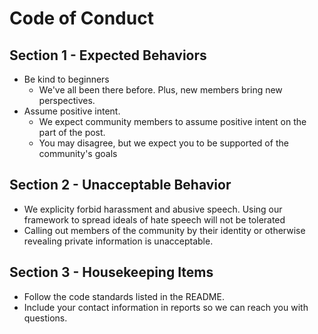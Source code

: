 # Code of Conduct

## Section 1 - Expected Behaviors
* Be kind to beginners
  * We've all been there before. Plus, new members bring new perspectives.
* Assume positive intent.
  * We expect community members to assume positive intent on the part of the post.
  * You may disagree, but we expect you to be supported of the community's goals

## Section 2 - Unacceptable Behavior
 * We explicity forbid harassment and abusive speech. Using our framework to spread ideals of hate speech will not be tolerated
 * Calling out members of the community by their identity or otherwise revealing private information is unacceptable.

## Section 3 - Housekeeping Items
  * Follow the code standards listed in the README. 
  * Include your contact information in reports so we can reach you with questions. 
